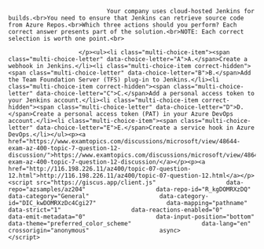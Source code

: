 <p class="card-text">
							
								Your company uses cloud-hosted Jenkins for builds.<br>You need to ensure that Jenkins can retrieve source code from Azure Repos.<br>Which three actions should you perform? Each correct answer presents part of the solution.<br>NOTE: Each correct selection is worth one point.<br>
							
						</p><ul><li class="multi-choice-item"><span class="multi-choice-letter" data-choice-letter="A">A.</span>Create a webhook in Jenkins.</li><li class="multi-choice-item correct-hidden"><span class="multi-choice-letter" data-choice-letter="B">B.</span>Add the Team Foundation Server (TFS) plug-in to Jenkins.</li><li class="multi-choice-item correct-hidden"><span class="multi-choice-letter" data-choice-letter="C">C.</span>Add a personal access token to your Jenkins account.</li><li class="multi-choice-item correct-hidden"><span class="multi-choice-letter" data-choice-letter="D">D.</span>Create a personal access token (PAT) in your Azure DevOps account.</li><li class="multi-choice-item"><span class="multi-choice-letter" data-choice-letter="E">E.</span>Create a service hook in Azure DevOps.</li></ul><p><a href="https://www.examtopics.com/discussions/microsoft/view/48644-exam-az-400-topic-7-question-12-discussion/">https://www.examtopics.com/discussions/microsoft/view/48644-exam-az-400-topic-7-question-12-discussion/</a></p><p><a href="http://116.198.226.11/az400/topic-07-question-12.html">http://116.198.226.11/az400/topic-07-question-12.html</a></p><script src="https://giscus.app/client.js"                    data-repo="azsamples/az204"                    data-repo-id="R_kgDOMRXzDQ"                    data-category="General"                    data-category-id="DIC_kwDOMRXzDc4Cgi27"                    data-mapping="pathname"                    data-strict="1"                    data-reactions-enabled="0"                    data-emit-metadata="0"                    data-input-position="bottom"                    data-theme="preferred_color_scheme"                    data-lang="en"                    crossorigin="anonymous"                    async>                    </script>